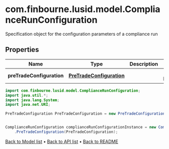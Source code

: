 # com.finbourne.lusid.model.ComplianceRunConfiguration
Specification object for the configuration parameters of a compliance run

## Properties

Name | Type | Description | Notes
------------ | ------------- | ------------- | -------------
**preTradeConfiguration** | [**PreTradeConfiguration**](PreTradeConfiguration.md) |  | [default to PreTradeConfiguration]

```java
import com.finbourne.lusid.model.ComplianceRunConfiguration;
import java.util.*;
import java.lang.System;
import java.net.URI;

PreTradeConfiguration PreTradeConfiguration = new PreTradeConfiguration();


ComplianceRunConfiguration complianceRunConfigurationInstance = new ComplianceRunConfiguration()
    .PreTradeConfiguration(PreTradeConfiguration);
```


[Back to Model list](../README.md#documentation-for-models) &#8226; [Back to API list](../README.md#documentation-for-api-endpoints) &#8226; [Back to README](../README.md)
